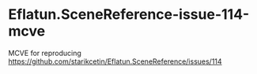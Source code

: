 # Eflatun.SceneReference-issue-114-mcve
MCVE for reproducing https://github.com/starikcetin/Eflatun.SceneReference/issues/114
